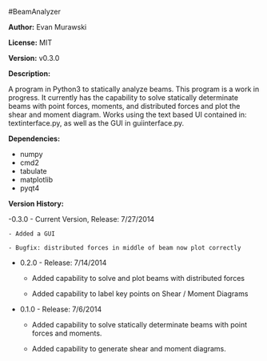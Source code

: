 #BeamAnalyzer

**Author:** Evan Murawski

**License:** MIT

**Version:** v0.3.0

**Description:**

A program in Python3 to statically analyze beams. This program is a work in progress. It currently has the capability to solve statically determinate beams with point forces, moments, and distributed forces and plot the shear and moment diagram. Works using the text based UI contained in: textinterface.py, as well as the GUI in guiinterface.py.

**Dependencies:**

- numpy
- cmd2
- tabulate
- matplotlib
- pyqt4


**Version History:**

-0.3.0 - Current Version, Release: 7/27/2014

	- Added a GUI

	- Bugfix: distributed forces in middle of beam now plot correctly

- 0.2.0 - Release: 7/14/2014

	- Added capability to solve and plot beams with distributed forces

	- Added capability to label key points on Shear / Moment Diagrams

- 0.1.0 - Release: 7/6/2014

	- Added capability to solve statically determinate beams with point forces and moments. 

	- Added capability to generate shear and moment diagrams.



